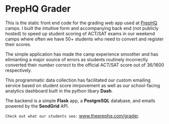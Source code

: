 # PrepHQ Grader

This is the static front end code for the grading web app used at [PrepHQ](www.theprephq.com) camps. I built the intuitive form and accompanying back end (not publicly hosted) to speed up student scoring of ACT/SAT exams in our weekend camps where often we have 50+ students who need to convert and register their scores.

The simple application has made the camp experience smoother and has elimianting a major source of errors as students routinely incorrectly converted their *number correct* to the official ACT/SAT score out of 36/1600 respectively.

This programmatic data collection has facilitated our custom emailing service based on student score imrpovement as well as our school-facing analytics dashboard built in the python libary **Dash**.

The backend is a simple **Flask** app, a **PostgreSQL** database, and emails powered by the **SendGrid** API.

`Check out what our students see:` www.theprephq.com/grader.



